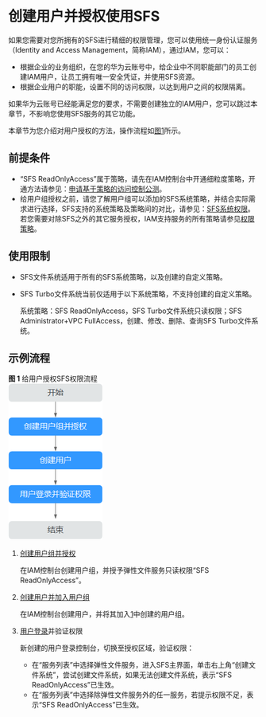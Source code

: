 # 创建用户并授权使用SFS<a name="sfs-01-00000019"></a>

如果您需要对您所拥有的SFS进行精细的权限管理，您可以使用统一身份认证服务（Identity and Access Management，简称IAM），通过IAM，您可以：

-   根据企业的业务组织，在您的华为云账号中，给企业中不同职能部门的员工创建IAM用户，让员工拥有唯一安全凭证，并使用SFS资源。
-   根据企业用户的职能，设置不同的访问权限，以达到用户之间的权限隔离。

如果华为云账号已经能满足您的要求，不需要创建独立的IAM用户，您可以跳过本章节，不影响您使用SFS服务的其它功能。

本章节为您介绍对用户授权的方法，操作流程如[图1](#fig625610403530)所示。

## 前提条件<a name="section19578184675710"></a>

-   “SFS ReadOnlyAccess”属于策略，请先在IAM控制台中开通细粒度策略，开通方法请参见：[申请基于策略的访问控制公测](https://support.huaweicloud.com/usermanual-iam/iam_01_019.html)。
-   给用户组授权之前，请您了解用户组可以添加的SFS系统策略，并结合实际需求进行选择，SFS支持的系统策略及策略间的对比，请参见：[SFS系统权限](https://support.huaweicloud.com/productdesc-sfs/sfs-01-00000003.html)。若您需要对除SFS之外的其它服务授权，IAM支持服务的所有策略请参见[权限策略](https://support.huaweicloud.com/permissions/policy_list.html?product=sfs)。

## 使用限制<a name="section1016916187178"></a>

-   SFS文件系统适用于所有的SFS系统策略，以及创建的自定义策略。
-   SFS Turbo文件系统当前仅适用于以下系统策略，不支持创建的自定义策略。

    系统策略：SFS ReadOnlyAccess，SFS Turbo文件系统只读权限；SFS Administrator+VPC FullAccess，创建、修改、删除、查询SFS Turbo文件系统。


## 示例流程<a name="section142281352125915"></a>

**图 1**  给用户授权SFS权限流程<a name="fig625610403530"></a>  
![](figures/给用户授权SFS权限流程.png "给用户授权SFS权限流程")

1.  <a name="li539812235120"></a>[创建用户组并授权](https://support.huaweicloud.com/usermanual-iam/zh-cn_topic_0046611269.html)

    在IAM控制台创建用户组，并授予弹性文件服务只读权限“SFS ReadOnlyAccess”。

2.  [创建用户并加入用户组](https://support.huaweicloud.com/usermanual-iam/zh-cn_topic_0046611303.html)

    在IAM控制台创建用户，并将其加入[1](#li539812235120)中创建的用户组。

3.  [用户登录](https://support.huaweicloud.com/usermanual-iam/iam_01_0552.html)并验证权限

    新创建的用户登录控制台，切换至授权区域，验证权限：

    -   在“服务列表”中选择弹性文件服务，进入SFS主界面，单击右上角“创建文件系统”，尝试创建文件系统，如果无法创建文件系统，表示“SFS ReadOnlyAccess”已生效。
    -   在“服务列表”中选择除弹性文件服务外的任一服务，若提示权限不足，表示“SFS ReadOnlyAccess”已生效。


